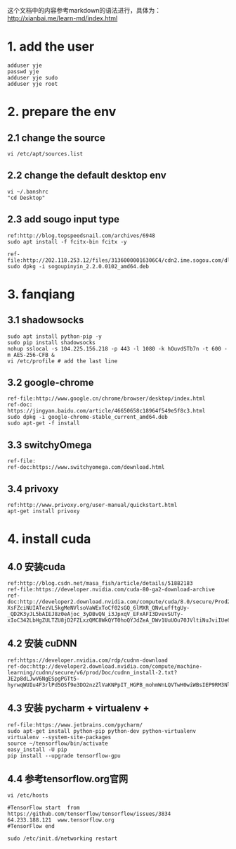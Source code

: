 这个文档中的内容参考markdown的语法进行，具体为：http://xianbai.me/learn-md/index.html

# 1. add the user
	adduser yje 
	passwd yje 
	adduser yje sudo
	adduser yje root
# 2. prepare the env
## 2.1 change the source 
	vi /etc/apt/sources.list
## 2.2 change the default desktop env
	vi ~/.banshrc 
	"cd Desktop"
## 2.3 add sougo input type
	ref:http://blog.topspeedsnail.com/archives/6948
	sudo apt install -f fcitx-bin fcitx -y
	
	ref-file:http://202.118.253.12/files/31360000016306C4/cdn2.ime.sogou.com/dl/index/1509619794/sogoupinyin_2.2.0.0102_amd64.deb	
	sudo dpkg -i sogoupinyin_2.2.0.0102_amd64.deb

# 3. fanqiang
## 3.1 shadowsocks
	sudo apt install python-pip -y 
	sudo pip install shadowsocks
	nohup sslocal -s 104.225.156.218 -p 443 -l 1080 -k hOuvdSTb7n -t 600 -m AES-256-CFB &
	vi /etc/profile # add the last line 
## 3.2 google-chrome
	ref-file:http://www.google.cn/chrome/browser/desktop/index.html
	ref-doc: https://jingyan.baidu.com/article/46650658c18964f549e5f8c3.html
	sudo dpkg -i google-chrome-stable_current_amd64.deb
	sudo apt-get -f install
## 3.3 switchyOmega
	ref-file:
	ref-doc:https://www.switchyomega.com/download.html
## 3.4 privoxy
	ref:http://www.privoxy.org/user-manual/quickstart.html	
	apt-get install privoxy
# 4. install cuda
## 4.0 安装cuda
	ref:http://blog.csdn.net/masa_fish/article/details/51882183
	ref-file:https://developer.nvidia.com/cuda-80-ga2-download-archive
	ref-doc:http://developer2.download.nvidia.com/compute/cuda/8.0/secure/Prod2/docs/sidebar/CUDA_Installation_Guide_Linux.pdf?XsFZciNUIATezVL5kgMeNVlsoVaWExToCf02sGQ_6lMXR_QNvLufftgUy-_QD2K3yJL5bAIEJ8z0eAjoc_3yDBvQN_i3JpxqV_EFxAFI3DvevSUTy-xIoC342LbHgZULTZU8jD2FZLxzQMC8WkQYT0hoQYJdZeA_DWv1UuUOu70JVltiNuJviIUe6Q

## 4.2 安装 cuDNN
	ref:https://developer.nvidia.com/rdp/cudnn-download
	ref-doc:http://developer2.download.nvidia.com/compute/machine-learning/cudnn/secure/v6/prod/Doc/cudnn_install-2.txt?JE2p8dLJwV6NgESpgPGTt5-hyrwqWUIu4F3rlPd5OSf9e3DO2nzZlVaKNPpIT_HGPB_mohmWnLQVTwH0wiWBsIEP9RM3NlNFfyUXo7ffVAYSNfQpQMrR0HVz7blCtd4o9PP3pzf9TwoLvRqucIB5T3R0t4BlBHIuhQXaG9oBbmtOmzAY
	
## 4.3 安装 pycharm + virtualenv + 
	ref-file:https://www.jetbrains.com/pycharm/
	sudo apt-get install python-pip python-dev python-virtualenv
	virtualenv --system-site-packages
	source ~/tensorflow/bin/activate
	easy_install -U pip
	pip install --upgrade tensorflow-gpu 
	
## 4.4 参考tensorflow.org官网
	vi /etc/hosts
	
	#TensorFlow start  from https://github.com/tensorflow/tensorflow/issues/3834 
	64.233.188.121  www.tensorflow.org
	#TensorFlow end
	
	sudo /etc/init.d/networking restart
	
